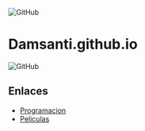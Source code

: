 ![GitHub](https://www.educantabria.es/documents/8911298/8913497/logoIESMHP.png)

# Damsanti.github.io

![GitHub](https://img.shields.io/badge/version-1.0-green)


## Enlaces

- [Programacion](https://damsanti.github.io/)
- [Peliculas](https://damsanti.github.io/peliculas.html)